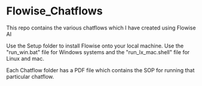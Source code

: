 # Flowise_Chatflows
This repo contains the various chatflows which I have created using Flowise AI

Use the Setup folder to install Flowise onto your local machine. Use the "run_win.bat" file for Windows systems and the "run_lx_mac.shell" file for Linux and mac.

Each Chatflow folder has a PDF file which contains the SOP for running that particular chatflow.

